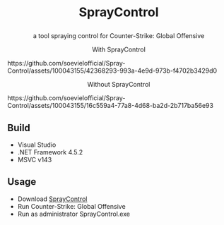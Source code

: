 # <p align=center>SprayControl<p>

<p align=center>a tool spraying control for Counter-Strike: Global Offensive<p>


<p align=center>With SprayControl<p>
https://github.com/soevielofficial/Spray-Control/assets/100043155/42368293-993a-4e9d-973b-f4702b3429d0


<p align=center>Without SprayControl<p>
https://github.com/soevielofficial/Spray-Control/assets/100043155/16c559a4-77a8-4d68-ba2d-2b717ba56e93



## Build
- Visual Studio
- .NET Framework 4.5.2
- MSVC v143

## Usage
- Download [SprayControl](https://github.com/soevielofficial/Spray-Control/releases/download/1.0/SprayControl.exe)
- Run Counter-Strike: Global Offensive
- Run as administrator SprayControl.exe
